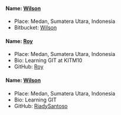 #### Name: [Wilson](https://github.com/wilson-ng)
 - Place: Medan, Sumatera Utara, Indonesia
 - Bitbucket: [Wilson](https://github.com/wilson-ng)

#### Name: [Roy](https://github.com/roy)
 - Place: Medan, Sumatera Utara, Indonesia
 - Bio: Learning GIT at KITM10
 - GitHub: [Roy](https://github.com/roy)

#### Name: [Wilson](https://github.com/Riady-Santoso)
 - Place: Medan, Sumatera Utara, Indonesia
 - Bio: Learning GIT
 - GitHub: [RiadySantoso](https://github.com/Riady-Santoso)
